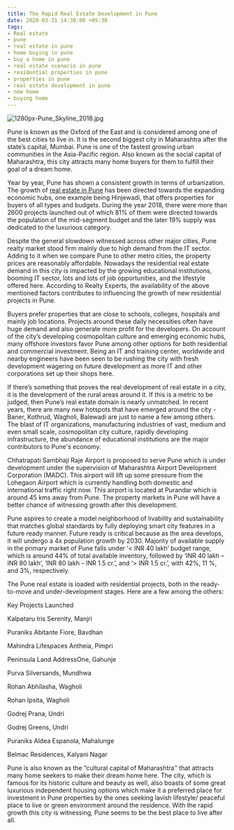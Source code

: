 ```yaml
---
title: The Rapid Real Estate Development in Pune
date: 2020-03-31 14:38:00 +05:30
tags:
- Real estate
- pune
- real estate in pune
- home buying in pune
- buy a home in pune
- real estate scenario in pune
- residential properties in pune
- properties in pune
- real estate development in pune
- new home
- buying home
---
```


![1280px-Pune_Skyline_2018.jpg](/uploads/1280px-Pune_Skyline_2018.jpg)

Pune is known as the Oxford of the East and is considered among one of the best cities to live in. It is the second biggest city in Maharashtra after the state’s capital, Mumbai. Pune is one of the fastest growing urban communities in the Asia-Pacific region. Also known as the social capital of Maharashtra, this city attracts many home buyers for them to fulfill their goal of a dream home.

Year by year, Pune has shown a consistent growth in terms of urbanization. The growth of [real estate in Pune](https://homecapital.in/offering/city/pune) has been directed towards the expanding economic hubs, one example being Hinjewadi, that offers properties for buyers of all types and budgets. During the year 2018, there were more than 2600 projects launched out of which 81% of them were directed towards the population of the mid-segment budget and the later 19% supply was dedicated to the luxurious category.

Despite the general slowdown witnessed across other major cities, Pune realty market stood firm mainly due to high demand from the IT sector. Adding to it when we compare Pune to other metro cities, the property prices are reasonably affordable. Nowadays the residential real estate demand in this city is impacted by the growing educational institutions, booming IT sector, lots and lots of job opportunities, and the lifestyle offered here. According to Realty Experts, the availability of the above mentioned factors contributes to influencing the growth of new residential projects in Pune.

Buyers prefer properties that are close to schools, colleges, hospitals and mainly job locations. Projects around these daily necessities often have huge demand and also generate more profit for the developers. On account of the city’s developing cosmopolitan culture and emerging economic hubs, many offshore investors favor Pune among other options for both residential and commercial investment. Being an IT and training center, worldwide and nearby engineers have been seen to be rushing the city with fresh development wagering on future development as more IT and other corporations set up their shops here.

If there’s something that proves the real development of real estate in a city, it is the development of the rural areas around it. If this is a metric to be judged, then Pune’s real estate domain is nearly unmatched. In recent years, there are many new hotspots that have emerged around the city - Baner, Kothrud, Wagholi, Balewadi are just to name a few among others. The blast of IT organizations, manufacturing industries of vast, medium and even small scale, cosmopolitan city culture, rapidly developing infrastructure, the abundance of educational institutions are the major contributors to Pune's economy.

Chhatrapati Sambhaji Raje Airport is proposed to serve Pune which is under development under the supervision of Maharashtra Airport Development Corporation (MADC). This airport will lift up some pressure from the Lohegaon Airport which is currently handling both domestic and international traffic right now. This airport is located at Purandar which is around 45 kms away from Pune. The property markets in Pune will have a better chance of witnessing growth after this development.

Pune aspires to create a model neighborhood of livability and sustainability that matches global standards by fully deploying smart city features in a future ready manner. Future ready is critical because as the area develops, it will undergo a 4x population growth by 2030. Majority of available supply in the primary market of Pune falls under ‘< INR 40 lakh’ budget range, which is around 44% of total available inventory, followed by ‘INR 40 lakh – INR 80 lakh’, ‘INR 80 lakh – INR 1.5 cr.’, and ‘> INR 1.5 cr.’, with 42%, 11 %, and 3%, respectively.

The Pune real estate is loaded with residential projects, both in the ready-to-move and under-development stages. Here are a few among the others:

Key Projects Launched

Kalpataru Iris Serenity, Manjri

Puraniks Abitante Fiore, Bavdhan

Mahindra Lifespaces Antheia, Pimpri

Peninsula Land AddressOne, Gahunje

Purva Silversands, Mundhwa

Rohan Abhilasha, Wagholi

Rohan Ipsita, Wagholi

Godrej Prana, Undri

Godrej Greens, Undri

Puraniks Aldea Espanola, Mahalunge

Belmac Residences, Kalyani Nagar

Pune is also known as the “cultural capital of Maharashtra’’ that attracts many home seekers to make their dream home here. The city, which is famous for its historic culture and beauty as well, also boasts of some great luxurious independent housing options which make it a preferred place for investment in Pune properties by the ones seeking lavish lifestyle/ peaceful place to live or green environment around the residence. With the rapid growth this city is witnessing, Pune seems to be the best place to live after all.